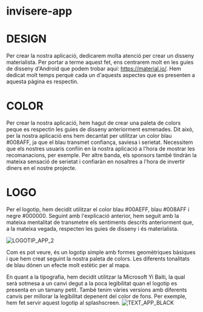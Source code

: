 # invisere-app

# DESIGN

Per crear la nostra aplicació, dedicarem molta atenció per crear un disseny materialista. Per portar a terme aquest fet, ens centrarem molt en les guíes de disseny d'Android que podem trobar aquí: <https://material.io/>.
Hem dedicat molt temps perquè cada un d'aquests aspectes que es presenten a aquesta pàgina es respectin.

# COLOR

Per crear la nostra aplicació, hem hagut de crear una paleta de colors peque es respectin les guies de disseny anteriorment esmenades. Dit això, per la nostra aplicació ens hem decantat per utilitzar un color blau #008AFF, ja que el blau transmet confiança, saviesa i serietat. Necessitem que els nostres usuaris confiin en la nostra aplicació a l'hora de mostrar les recomanacions, per exemple. Per altre banda, els sponsors també tindràn la mateixa sensació de serietat i confiaràn en nosaltres a l'hora de invertir diners en el nostre projecte.


# LOGO

Per el logotip, hem decidit utilitzar el color blau #00AEFF,  blau #008AFF i negre #000000. Seguint amb l'explicació anterior, hem seguit amb la mateixa mentalitat de transmetre els sentiments descrits anteriorment que, a la mateixa vegada, respecten les guies de disseny i és materialista.

![LOGOTIP_APP_2](https://user-images.githubusercontent.com/72124673/111907538-20614c00-8a56-11eb-9839-88d6a78fe3a5.png)

Com es pot veure, és un logotip simple amb formes geomètriques bàsiques i que hem creat seguint la nostra paleta de colors. Les diferents tonalitats de blau dónen un efecte molt estètic per al mapa.

En quant a la tipografia, hem decidit utilitzar la Microsoft Yi Baiti, la qual serà sotmesa a un canvi degut a la poca legibilitat quan el logotip es presenta en un tamany petit. També tenim vàries versions amb diferents canvis per millorar la legibilitat depenent del color de fons. Per exemple, hem fet servir aquest logotip al splashscreen.
![TEXT_APP_BLACK](https://user-images.githubusercontent.com/72124673/111907933-9b773200-8a57-11eb-912b-9e2ba638d7fc.png)
